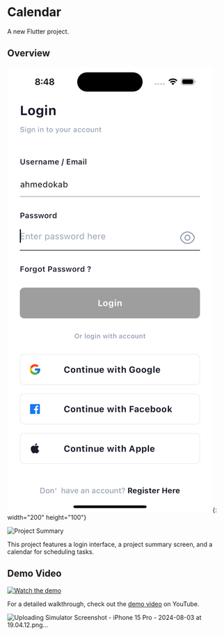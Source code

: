 # Calendar

A new Flutter project.

## Overview

![Login Screen](assets/login1.png){: width="200" height="100"}



![Project Summary](assets/project_summary.png)

This project features a login interface, a project summary screen, and a calendar for scheduling tasks.

## Demo Video

[![Watch the demo](http://img.youtube.com/vi/VIDEO_ID/0.jpg)](http://www.youtube.com/watch?v=VIDEO_ID)

For a detailed walkthrough, check out the [demo video](http://www.youtube.com/watch?v=VIDEO_ID) on YouTube.

![Uploading Simulator Screenshot - iPhone 15 Pro - 2024-08-03 at 19.04.12.png…]()

